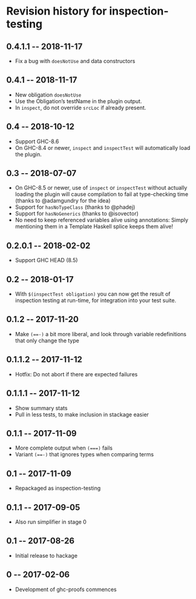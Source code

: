 # Revision history for inspection-testing

## 0.4.1.1 -- 2018-11-17

* Fix a bug with `doesNotUse` and data constructors

## 0.4.1 -- 2018-11-17

* New obligation `doesNotUse`
* Use the Obligation’s testName in the plugin output.
* In `inspect`, do not override `srcLoc` if already present.

## 0.4 -- 2018-10-12

* Support GHC-8.6
* On GHC-8.4 or newer, `inspect` and `inspectTest` will automatically load the
  plugin.

## 0.3 -- 2018-07-07

* On GHC-8.5 or newer, use of `inspect` or `inspectTest` without actually
  loading the plugin will cause compilation to fail at type-checking time
  (thanks to @adamgundry for the idea)
* Support for `hasNoTypeClass` (thanks to @phadej)
* Support for `hasNoGenerics` (thanks to @isovector)
* No need to keep referenced variables alive using annotations:
  Simply mentioning them in a Template Haskell splice keeps them alive!

## 0.2.0.1 -- 2018-02-02

* Support GHC HEAD (8.5)

## 0.2 -- 2018-01-17

* With `$(inspectTest obligation)` you can now get the result of inspection
  testing at run-time, for integration into your test suite.

## 0.1.2 -- 2017-11-20

* Make `(==-)` a bit more liberal, and look through variable redefinitions that
  only change the type

## 0.1.1.2 -- 2017-11-12

* Hotfix: Do not abort if there are expected failures

## 0.1.1.1 -- 2017-11-12

* Show summary stats
* Pull in less tests, to make inclusion in stackage easier

## 0.1.1 -- 2017-11-09

* More complete output when `(===)` fails
* Variant `(==-)` that ignores types when comparing terms

## 0.1 -- 2017-11-09

* Repackaged as inspection-testing

## 0.1.1  -- 2017-09-05

* Also run simplifier in stage 0

## 0.1  -- 2017-08-26

* Initial release to hackage

## 0  -- 2017-02-06

* Development of ghc-proofs commences

